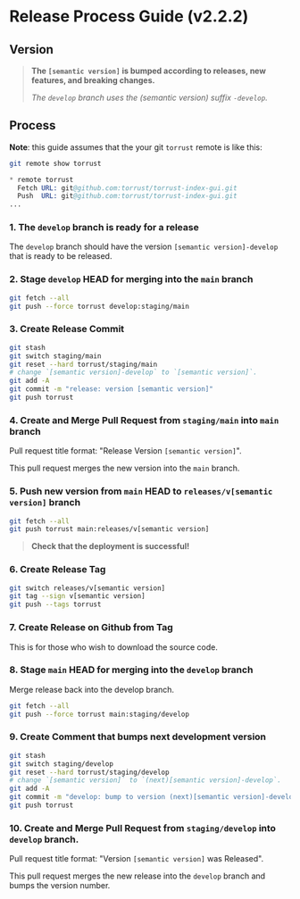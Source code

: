 # Release Process Guide (v2.2.2)

## Version

> **The `[semantic version]` is bumped according to releases, new features, and breaking changes.**
>
> *The `develop` branch uses the (semantic version) suffix `-develop`.*

## Process

**Note**: this guide assumes that the your git `torrust` remote is like this:

```sh
git remote show torrust
```

```s
* remote torrust
  Fetch URL: git@github.com:torrust/torrust-index-gui.git
  Push  URL: git@github.com:torrust/torrust-index-gui.git
...
```

### 1. The `develop` branch is ready for a release

The `develop` branch should have the version `[semantic version]-develop` that is ready to be released.

### 2. Stage `develop` HEAD for merging into the `main` branch

```sh
git fetch --all
git push --force torrust develop:staging/main
```

### 3. Create Release Commit

```sh
git stash
git switch staging/main
git reset --hard torrust/staging/main
# change `[semantic version]-develop` to `[semantic version]`.
git add -A
git commit -m "release: version [semantic version]"
git push torrust
```

### 4. Create and Merge Pull Request from `staging/main` into `main` branch

Pull request title format: "Release Version `[semantic version]`".

This pull request merges the new version into the `main` branch.

### 5. Push new version from `main` HEAD to `releases/v[semantic version]` branch

```sh
git fetch --all
git push torrust main:releases/v[semantic version]
```

> **Check that the deployment is successful!**

### 6. Create Release Tag

```sh
git switch releases/v[semantic version]
git tag --sign v[semantic version]
git push --tags torrust
```

### 7. Create Release on Github from Tag

This is for those who wish to download the source code.

### 8. Stage `main` HEAD for merging into the `develop` branch

Merge release back into the develop branch.

```sh
git fetch --all
git push --force torrust main:staging/develop
```

### 9. Create Comment that bumps next development version

```sh
git stash
git switch staging/develop
git reset --hard torrust/staging/develop
# change `[semantic version]` to `(next)[semantic version]-develop`.
git add -A
git commit -m "develop: bump to version (next)[semantic version]-develop"
git push torrust
```

### 10. Create and Merge Pull Request from `staging/develop` into `develop` branch.

Pull request title format: "Version `[semantic version]` was Released".

This pull request merges the new release into the `develop` branch and bumps the version number.
